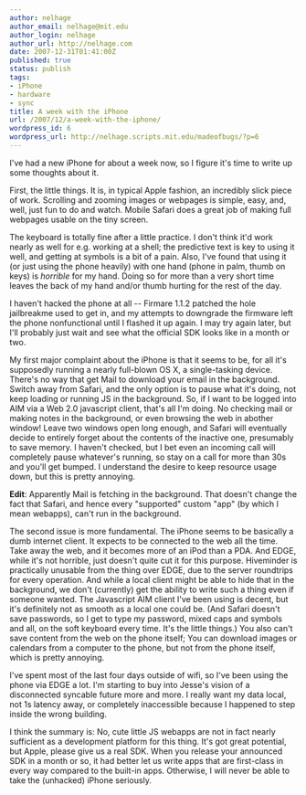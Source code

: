 ```yaml
---
author: nelhage
author_email: nelhage@mit.edu
author_login: nelhage
author_url: http://nelhage.com
date: 2007-12-31T01:41:00Z
published: true
status: publish
tags:
- iPhone
- hardware
- sync
title: A week with the iPhone
url: /2007/12/a-week-with-the-iphone/
wordpress_id: 6
wordpress_url: http://nelhage.scripts.mit.edu/madeofbugs/?p=6
---
```


I've had a new iPhone for about a week now, so I figure it's time to
write up some thoughts about it.

First, the little things. It is, in typical Apple fashion, an
incredibly slick piece of work. Scrolling and zooming images or
webpages is simple, easy, and, well, just fun to do and watch. Mobile
Safari does a great job of making full webpages usable on the tiny
screen.

The keyboard is totally fine after a little practice. I don't think
it'd work nearly as well for e.g. working at a shell; the predictive
text is key to using it well, and getting at symbols is a bit of a
pain. Also, I've found that using it (or just using the phone heavily)
with one hand (phone in palm, thumb on keys) is _horrible_ for my
hand. Doing so for more than a very short time leaves the back of my
hand and/or thumb hurting for the rest of the day.

I haven't hacked the phone at all -- Firmare 1.1.2 patched the hole
jailbreakme used to get in, and my attempts to downgrade the firmware
left the phone nonfunctional until I flashed it up again. I may try
again later, but I'll probably just wait and see what the official SDK
looks like in a month or two.

My first major complaint about the iPhone is that it seems to be, for
all it's supposedly running a nearly full-blown OS X, a single-tasking
device. There's no way that get Mail to download your email in the
background. Switch away from Safari, and the only option is to pause
what it's doing, not keep loading or running JS in the background. So,
if I want to be logged into AIM via a Web 2.0 javascript client,
that's all I'm doing. No checking mail or making notes in the
background, or even browsing the web in abother window! Leave two
windows open long enough, and Safari will eventually decide to
entirely forget about the contents of the inactive one, presumably to
save memory. I haven't checked, but I bet even an incoming call will
completely pause whatever's running, so stay on a call for more than
30s and you'll get bumped. I understand the desire to keep resource
usage down, but this is pretty annoying.

**Edit**: Apparently Mail is fetching in the background. That doesn't
change the fact that Safari, and hence every "supported" custom "app"
(by which I mean webapps), can't run in the background.

The second issue is more fundamental. The iPhone seems to be basically
a dumb internet client. It expects to be connected to the web all the
time. Take away the web, and it becomes more of an iPod than a
PDA. And EDGE, while it's not horrible, just doesn't quite cut it for
this purpose. Hiveminder is practically unusable from the thing over
EDGE, due to the server roundtrips for every operation. And while a
local client might be able to hide that in the background, we don't
(currently) get the ability to write such a thing even if someone
wanted. The Javascript AIM client I've been using is decent, but it's
definitely not as smooth as a local one could be. (And Safari doesn't
save passwords, so I get to type my password, mixed caps and symbols
and all, on the soft keyboard every time. It's the little things.)
You also can't save content from the web on the phone itself; You can
download images or calendars from a computer to the phone, but not
from the phone itself, which is pretty annoying.

I've spent most of the last four days outside of wifi, so I've been
using the phone via EDGE a lot. I'm starting to buy into Jesse's
vision of a disconnected syncable future more and more. I really want
my data local, not 1s latency away, or completely inaccessible because
I happened to step inside the wrong building.

I think the summary is: No, cute little JS webapps are not in fact
nearly sufficient as a development platform for this thing. It's got
great potential, but Apple, please give us a real SDK. When you
release your announced SDK in a month or so, it had better let us
write apps that are first-class in every way compared to the built-in
apps. Otherwise, I will never be able to take the (unhacked) iPhone
seriously.
